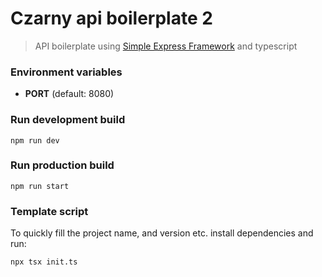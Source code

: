 # Czarny api boilerplate 2
> API boilerplate using [Simple Express Framework](https://github.com/Lukasz-pluszczewski/simple-express) and typescript

### Environment variables
- **PORT** (default: 8080)

### Run development build
`npm run dev`

### Run production build
`npm run start`

### Template script
To quickly fill the project name, and version etc. install dependencies and run:
```bash
npx tsx init.ts
```
